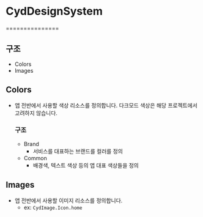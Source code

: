 # CydDesignSystem
===============

## 구조
- Colors
- Images

## Colors
- 앱 전반에서 사용할 색상 리소스를 정의합니다. 다크모드 색상은 해당 프로젝트에서 고려하지 않습니다.
    ### 구조
    - Brand  
        - 서비스를 대표하는 브랜드를 컬러를 정의
    - Common  
        - 배경색, 텍스트 색상 등의 앱 대표 색상들을 정의

## Images
- 앱 전반에서 사용할 이미지 리소스를 정의합니다.
  - ex: `CydImage.Icon.home`
